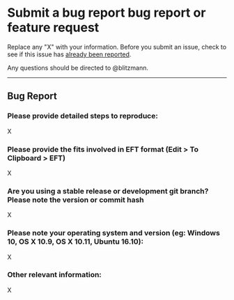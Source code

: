 # Submit a bug report bug report or feature request

Replace any "X" with your information. Before you submit an issue,
check to see if this issue has [already been reported][1].

Any questions should be directed to @blitzmann.

---
## Bug Report


### Please provide detailed steps to reproduce:

X

### Please provide the fits involved in EFT format (Edit > To Clipboard > EFT)

X

### Are you using a stable release or development git branch? Please note the version or commit hash

X

### Please note your operating system and version (eg: Windows 10, OS X 10.9, OS X 10.11, Ubuntu 16.10):

X

### Other relevant information:

X

[1]: https://github.com/{user}/{repo}/issues
